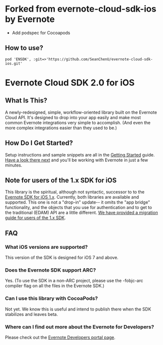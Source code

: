 Forked from evernote-cloud-sdk-ios by Evernote
==============================================

- Add podspec for Cocoapods

How to use?
-----------
```
pod 'ENSDK', :git=>'https://github.com/SeanChenU/evernote-cloud-sdk-ios.git'
```

Evernote Cloud SDK 2.0 for iOS
==============================

What Is This?
-------------

A newly-redesigned, simple, workflow-oriented library built on the Evernote Cloud API. It's designed to drop into your app easily and make most common Evernote integrations very simple to accomplish. (And even the more complex integrations easier than they used to be.)

How Do I Get Started?
---------------------

Setup instructions and sample snippets are all in the [Getting Started](Getting_Started.md) guide. [Have a look there next](Getting_Started.md) and you'll be working with Evernote in just a few minutes.

Note for users of the 1.x SDK for iOS
-------------------------------------

This library is the spiritual, although not syntactic, successor to to the [Evernote SDK for iOS 1.x](https://github.com/evernote/evernote-sdk-ios). Currently, both libraries are available and supported. This one is not a "drop-in" update-- it omits the "app bridge" functionality, and the objects that you use for authentication and to get to the traditional (EDAM) API are a little different. [We have provided a migration guide for users of the 1.x SDK](Migration_from_SDK_1_x.md). 

FAQ
---

### What iOS versions are supported?

This version of the SDK is designed for iOS 7 and above.

### Does the Evernote SDK support ARC?

Yes. (To use the SDK in a non-ARC project, please use the -fobjc-arc compiler flag on all the files in the Evernote SDK.)

### Can I use this library with CocoaPods?

Not yet. We know this is useful and intend to publish there when the SDK stabilizes and leaves beta.

### Where can I find out more about the Evernote for Developers?

Please check out the [Evernote Developers portal page](http://dev.evernote.com).
